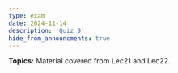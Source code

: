 ```yaml
---
type: exam
date: 2024-11-14
description: 'Quiz 9'
hide_from_announcments: true
---
```

**Topics:**
Material covered from Lec21 and Lec22.
